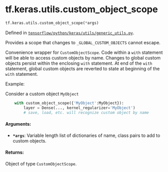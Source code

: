 <div itemscope itemtype="http://developers.google.com/ReferenceObject">
<meta itemprop="name" content="tf.keras.utils.custom_object_scope" />
<meta itemprop="path" content="Stable" />
</div>

# tf.keras.utils.custom_object_scope

``` python
tf.keras.utils.custom_object_scope(*args)
```



Defined in [`tensorflow/python/keras/utils/generic_utils.py`](https://www.tensorflow.org/code/tensorflow/python/keras/utils/generic_utils.py).

Provides a scope that changes to `_GLOBAL_CUSTOM_OBJECTS` cannot escape.

Convenience wrapper for `CustomObjectScope`.
Code within a `with` statement will be able to access custom objects
by name. Changes to global custom objects persist
within the enclosing `with` statement. At end of the `with` statement,
global custom objects are reverted to state
at beginning of the `with` statement.

Example:

Consider a custom object `MyObject`

```python
    with custom_object_scope({'MyObject':MyObject}):
        layer = Dense(..., kernel_regularizer='MyObject')
        # save, load, etc. will recognize custom object by name
```

#### Arguments:

* <b>`*args`</b>: Variable length list of dictionaries of name,
        class pairs to add to custom objects.


#### Returns:

Object of type `CustomObjectScope`.
